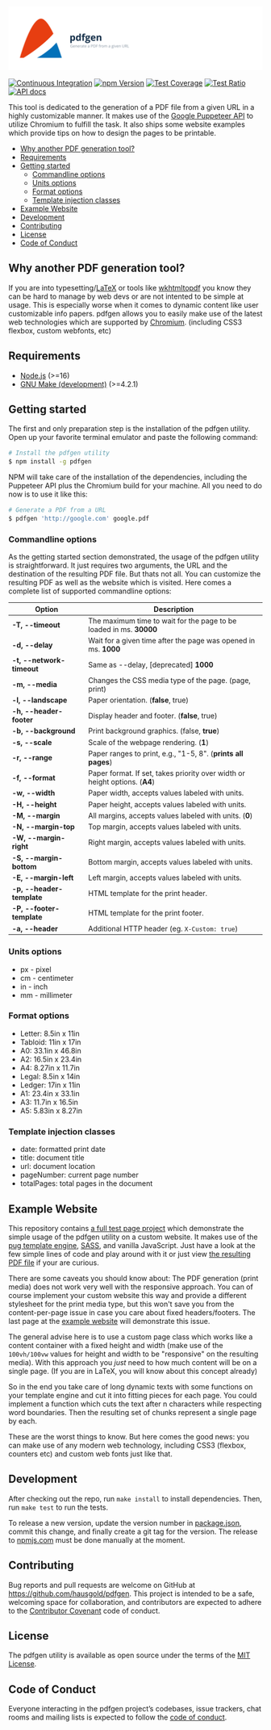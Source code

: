 ![pdfgen](https://raw.githubusercontent.com/hausgold/pdfgen/master/doc/assets/project.svg)

[![Continuous Integration](https://github.com/hausgold/pdfgen/actions/workflows/test.yml/badge.svg?branch=master)](https://github.com/hausgold/pdfgen/actions/workflows/test.yml)
[![npm Version](https://img.shields.io/npm/v/pdfgen.svg)](https://www.npmjs.com/package/pdfgen)
[![Test Coverage](https://automate-api.hausgold.de/v1/coverage_reports/pdfgen/coverage.svg)](https://knowledge.hausgold.de/coverage)
[![Test Ratio](https://automate-api.hausgold.de/v1/coverage_reports/pdfgen/ratio.svg)](https://knowledge.hausgold.de/coverage)
[![API docs](https://automate-api.hausgold.de/v1/coverage_reports/pdfgen/documentation.svg)](https://www.npmjs.com/package/pdfgen)

This tool is dedicated to the generation of a PDF file from a given URL in a
highly customizable manner. It makes use of the [Google Puppeteer
API](https://github.com/puppeteer/puppeteer) to utilize Chromium to fulfill
the task. It also ships some website examples which provide tips on how to
design the pages to be printable.

- [Why another PDF generation tool?](#why-another-pdf-generation-tool)
- [Requirements](#requirements)
- [Getting started](#getting-started)
  - [Commandline options](#commandline-options)
  - [Units options](#units-options)
  - [Format options](#format-options)
  - [Template injection classes](#template-injection-classes)
- [Example Website](#example-website)
- [Development](#development)
- [Contributing](#contributing)
- [License](#license)
- [Code of Conduct](#code-of-conduct)

## Why another PDF generation tool?

If you are into typesetting/[LaTeX](https://www.latex-project.org/) or tools
like [wkhtmltopdf](https://wkhtmltopdf.org/) you know they can be hard to
manage by web devs or are not intented to be simple at usage. This is
especially worse when it comes to dynamic content like user customizable info
papers. pdfgen allows you to easily make use of the latest web technologies
which are supported by
[Chromium](https://chromium.googlesource.com/chromium/src/+/lkgr/headless/README.md).
(including CSS3 flexbox, custom webfonts, etc)

## Requirements

* [Node.js](https://nodejs.org) (>=16)
* [GNU Make (development)](https://www.gnu.org/software/make/) (>=4.2.1)

## Getting started

The first and only preparation step is the installation of the pdfgen utility.
Open up your favorite terminal emulator and paste the following command:

```bash
# Install the pdfgen utility
$ npm install -g pdfgen
```

NPM will take care of the installation of the dependencies, including the
Puppeteer API plus the Chromium build for your machine. All you need to do now
is to use it like this:

```bash
# Generate a PDF from a URL
$ pdfgen 'http://google.com' google.pdf
```

### Commandline options

As the getting started section demonstrated, the usage of the pdfgen utility is
straightforward. It just requires two arguments, the URL and the destination of
the resulting PDF file. But thats not all. You can customize the resulting PDF
as well as the website which is visited. Here comes a complete list of
supported commandline options:

Option | Description
-------|------------
**-T, --timeout**         | The maximum time to wait for the page to be loaded in ms. **30000**
**-d, --delay**           | Wait for a given time after the page was opened in ms. **1000**
**-t, --network-timeout** | Same as --delay, [deprecated] **1000**
**-m, --media**           | Changes the CSS media type of the page. (page, print)
**-l, --landscape**       | Paper orientation. (**false**, true)
**-h, --header-footer**   | Display header and footer. (**false**, true)
**-b, --background**      | Print background graphics. (false, **true**)
**-s, --scale**           | Scale of the webpage rendering. (**1**)
**-r, --range**           | Paper ranges to print, e.g., "1-5, 8". (**prints all pages**)
**-f, --format**          | Paper format. If set, takes priority over width or height options. (**A4**)
**-w, --width**           | Paper width, accepts values labeled with units.
**-H, --height**          | Paper height, accepts values labeled with units.
**-M, --margin**          | All margins, accepts values labeled with units. (**0**)
**-N, --margin-top**      | Top margin, accepts values labeled with units.
**-W, --margin-right**    | Right margin, accepts values labeled with units.
**-S, --margin-bottom**   | Bottom margin, accepts values labeled with units.
**-E, --margin-left**     | Left margin, accepts values labeled with units.
**-p, --header-template** | HTML template for the print header.
**-P, --footer-template** | HTML template for the print footer.
**-a, --header**          | Additional HTTP header (eg. `X-Custom: true`)

### Units options

* px - pixel
* cm - centimeter
* in - inch
* mm - millimeter

### Format options

* Letter: 8.5in x 11in
* Tabloid: 11in x 17in
* A0: 33.1in x 46.8in
* A2: 16.5in x 23.4in
* A4: 8.27in x 11.7in
* Legal: 8.5in x 14in
* Ledger: 17in x 11in
* A1: 23.4in x 33.1in
* A3: 11.7in x 16.5in
* A5: 5.83in x 8.27in

### Template injection classes

* date: formatted print date
* title: document title
* url: document location
* pageNumber: current page number
* totalPages: total pages in the document

## Example Website

This repository contains [a full test page project](./doc/test-page/) which
demonstrate the simple usage of the pdfgen utility on a custom website. It
makes use of the [pug template engine](https://pugjs.org),
[SASS](http://sass-lang.com/), and vanilla JavaScript. Just have a look at the
few simple lines of code and play around with it or just view [the resulting
PDF file](./doc/test-page/dist/test-page.pdf) if your are curious.

There are some caveats you should know about: The PDF generation (print media)
does not work very well with the responsive approach. You can of course
implement your custom website this way and provide a different stylesheet for
the print media type, but this won't save you from the content-per-page issue
in case you care about fixed headers/footers. The last page at the [example
website](./doc/test-page/dist/test-page.pdf) will demonstrate this issue.

The general advise here is to use a custom page class which works like a
content container with a fixed height and width (make use of the `100vh/100vw`
values for height and width to be "responsive" on the resulting media). With
this approach you *just* need to how much content will be on a single page. (If
you are in LaTeX, you will know about this concept already)

So in the end you take care of long dynamic texts with some functions on your
template engine and cut it into fitting pieces for each page. You could
implement a function which cuts the text after n characters while respecting
word boundaries. Then the resulting set of chunks represent a single page by
each.

These are the worst things to know. But here comes the good news: you can make
use of any modern web technology, including CSS3 (flexbox, counters etc) and
custom web fonts just like that.

## Development

After checking out the repo, run `make install` to install dependencies. Then,
run `make test` to run the tests.

To release a new version, update the version number in
[package.json](./package.json), commit this change, and finally create a git
tag for the version. The release to [npmjs.com](https://www.npmjs.com/) must be
done manually at the moment.

## Contributing

Bug reports and pull requests are welcome on GitHub at
https://github.com/hausgold/pdfgen. This project is intended to be a safe,
welcoming space for collaboration, and contributors are expected to adhere to
the [Contributor Covenant](http://contributor-covenant.org) code of conduct.

## License

The pdfgen utility is available as open source under the terms of the [MIT
License](http://opensource.org/licenses/MIT).

## Code of Conduct

Everyone interacting in the pdfgen project’s codebases, issue trackers, chat
rooms and mailing lists is expected to follow the [code of
conduct](./CODE_OF_CONDUCT.md).
